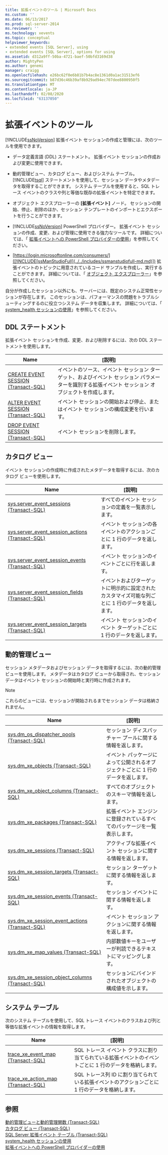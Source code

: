 ```yaml
---
title: 拡張イベントのツール | Microsoft Docs
ms.custom: ''
ms.date: 06/13/2017
ms.prod: sql-server-2014
ms.reviewer: ''
ms.technology: xevents
ms.topic: conceptual
helpviewer_keywords:
- extended events [SQL Server], using
- extended events [SQL Server], options for using
ms.assetid: d312a9ff-50ba-4721-baef-50bfd3169d38
author: MightyPen
ms.author: genemi
manager: craigg
ms.openlocfilehash: e26bc62f0e6b81b7b4ac8e1361d0a1ac31513ef6
ms.sourcegitcommit: b87d36c46b39af8b929ad94ec707dee8800950f5
ms.translationtype: MT
ms.contentlocale: ja-JP
ms.lasthandoff: 02/08/2020
ms.locfileid: "63137050"
---
```

# <a name="extended-events-tools"></a>拡張イベントのツール
  [!INCLUDE[ssNoVersion](../../includes/ssnoversion-md.md)] 拡張イベント セッションの作成と管理には、次のツールを使用できます。  
  
-   データ定義言語 (DDL) ステートメント。 拡張イベント セッションの作成および変更に使用できます。  
  
-   動的管理ビュー、カタログ ビュー、およびシステム テーブル。 [!INCLUDE[tsql](../../includes/tsql-md.md)] ステートメントを使用して、セッション データやメタデータを取得することができます。 システム テーブルを使用すると、SQL トレース イベントのクラスや列と等価な既存の拡張イベントを特定できます。  
  
-   オブジェクト エクスプローラーの **[拡張イベント]** ノード。 セッションの開始、停止、削除のほか、セッション テンプレートのインポートとエクスポートを行うことができます。  
  
-   [!INCLUDE[ssNoVersion](../../includes/ssnoversion-md.md)] PowerShell プロバイダー。 拡張イベント セッションの作成、変更、および管理に使用できる強力なツールです。 詳細については、「 [拡張イベントへの PowerShell プロバイダーの使用](use-the-powershell-provider-for-extended-events.md)」を参照してください。  
  
-   [https://login.microsoftonline.com/consumers/]([!INCLUDE[ssManStudioFull](../../includes/ssmanstudiofull-md.md)]) 拡張イベントのトピックに用意されているコード サンプルを作成し、実行することができます。 詳細については、「 [オブジェクト エクスプローラー](../../ssms/object/object-explorer.md)」を参照してください。  
  
 自分が作成したセッション以外にも、サーバーには、既定のシステム正常性セッションが存在します。 このセッションは、パフォーマンスの問題をトラブルシューティングするのに役立つシステム データを収集します。 詳細については、「 [system_health セッションの使用](use-the-ssms-xe-profiler.md)」を参照してください。  
  
## <a name="ddl-statements"></a>DDL ステートメント  
 拡張イベント セッションを作成、変更、および削除するには、次の DDL ステートメントを使用します。  
  
|Name|[説明]|  
|----------|-----------------|  
|[CREATE EVENT SESSION &#40;Transact-SQL&#41;](/sql/t-sql/statements/create-event-session-transact-sql)|イベントのソース、イベント セッション ターゲット、およびイベント セッション パラメーターを識別する拡張イベント セッション オブジェクトを作成します。|  
|[ALTER EVENT SESSION &#40;Transact-SQL&#41;](/sql/t-sql/statements/alter-event-session-transact-sql)|イベント セッションの開始および停止、またはイベント セッションの構成変更を行います。|  
|[DROP EVENT SESSION &#40;Transact-SQL&#41;](/sql/t-sql/statements/drop-event-session-transact-sql)|イベント セッションを削除します。|  
  
## <a name="catalog-views"></a>カタログ ビュー  
 イベント セッションの作成時に作成されたメタデータを取得するには、次のカタログ ビューを使用します。  
  
|Name|[説明]|  
|----------|-----------------|  
|[sys.server_event_sessions &#40;Transact-SQL&#41;](/sql/relational-databases/system-catalog-views/sys-server-event-sessions-transact-sql)|すべてのイベント セッションの定義を一覧表示します。|  
|[sys.server_event_session_actions &#40;Transact-SQL&#41;](/sql/relational-databases/system-catalog-views/sys-server-event-session-actions-transact-sql)|イベント セッションの各イベントのアクションごとに 1 行のデータを返します。|  
|[sys.server_event_session_events &#40;Transact-SQL&#41;](/sql/relational-databases/system-catalog-views/sys-server-event-session-events-transact-sql)|イベント セッションのイベントごとに行を返します。|  
|[sys.server_event_session_fields &#40;Transact-SQL&#41;](/sql/relational-databases/system-catalog-views/sys-server-event-session-fields-transact-sql)|イベントおよびターゲットに明示的に設定されたカスタマイズ可能な列ごとに 1 行のデータを返します。|  
|[sys.server_event_session_targets &#40;Transact-SQL&#41;](/sql/relational-databases/system-catalog-views/sys-server-event-session-targets-transact-sql)|イベント セッションのイベント ターゲットごとに 1 行のデータを返します。|  
  
## <a name="dynamic-management-views"></a>動的管理ビュー  
 セッション メタデータおよびセッション データを取得するには、次の動的管理ビューを使用します。 メタデータはカタログ ビューから取得され、セッション データはイベント セッションの開始時と実行時に作成されます。  
  
> [!NOTE]  
>  これらのビューには、セッションが開始されるまでセッション データは格納されません。  
  
|Name|[説明]|  
|----------|-----------------|  
|[sys.dm_os_dispatcher_pools &#40;Transact-SQL&#41;](/sql/relational-databases/system-dynamic-management-views/sys-dm-os-dispatcher-pools-transact-sql)|セッション ディスパッチャー プールに関する情報を返します。|  
|[sys.dm_xe_objects &#40;Transact-SQL&#41;](/sql/relational-databases/system-dynamic-management-views/sys-dm-xe-objects-transact-sql)|イベント パッケージによって公開されるオブジェクトごとに 1 行のデータを返します。|  
|[sys.dm_xe_object_columns &#40;Transact-SQL&#41;](/sql/relational-databases/system-dynamic-management-views/sys-dm-xe-object-columns-transact-sql)|すべてのオブジェクトのスキーマ情報を返します。|  
|[sys.dm_xe_packages &#40;Transact-SQL&#41;](/sql/relational-databases/system-dynamic-management-views/sys-dm-xe-packages-transact-sql)|拡張イベント エンジンに登録されているすべてのパッケージを一覧表示します。|  
|[sys.dm_xe_sessions &#40;Transact-SQL&#41;](/sql/relational-databases/system-dynamic-management-views/sys-dm-xe-sessions-transact-sql)|アクティブな拡張イベント セッションに関する情報を返します。|  
|[sys.dm_xe_session_targets &#40;Transact-SQL&#41;](/sql/relational-databases/system-dynamic-management-views/sys-dm-xe-session-targets-transact-sql)|セッション ターゲットに関する情報を返します。|  
|[sys.dm_xe_session_events &#40;Transact-SQL&#41;](/sql/relational-databases/system-dynamic-management-views/sys-dm-xe-session-events-transact-sql)|セッション イベントに関する情報を返します。|  
|[sys.dm_xe_session_event_actions &#40;Transact-SQL&#41;](/sql/relational-databases/system-dynamic-management-views/sys-dm-xe-session-event-actions-transact-sql)|イベント セッション アクションに関する情報を返します。|  
|[sys.dm_xe_map_values &#40;Transact-SQL&#41;](/sql/relational-databases/system-dynamic-management-views/sys-dm-xe-map-values-transact-sql)|内部数値キーをユーザーが判読できるテキストにマッピングします。|  
|[sys.dm_xe_session_object_columns &#40;Transact-SQL&#41;](/sql/relational-databases/system-dynamic-management-views/sys-dm-xe-session-object-columns-transact-sql)|セッションにバインドされたオブジェクトの構成値を示します。|  
  
## <a name="system-tables"></a>システム テーブル  
 次のシステム テーブルを使用して、SQL トレース イベントのクラスおよび列と等価な拡張イベントの情報を取得します。  
  
|Name|[説明]|  
|----------|-----------------|  
|[trace_xe_event_map &#40;Transact-SQL&#41;](/sql/relational-databases/system-tables/extended-events-tables-trace-xe-event-map)|SQL トレース イベント クラスに割り当てられている拡張イベントのイベントごとに 1 行のデータを格納します。|  
|[trace_xe_action_map &#40;Transact-SQL&#41;](/sql/relational-databases/system-tables/extended-events-tables-trace-xe-action-map)|SQL トレース列 ID に割り当てられている拡張イベントのアクションごとに 1 行のデータを格納します。|  
  
## <a name="see-also"></a>参照  
 [動的管理ビューと動的管理関数 &#40;Transact-SQL&#41;](../views/views.md)   
 [カタログ ビュー &#40;Transact-SQL&#41;](/sql/relational-databases/system-catalog-views/catalog-views-transact-sql)   
 [SQL Server 拡張イベント テーブル &#40;Transact-SQL&#41;](/sql/relational-databases/system-tables/system-tables-transact-sql)   
 [system_health セッションの使用](use-the-ssms-xe-profiler.md)   
 [拡張イベントへの PowerShell プロバイダーの使用](use-the-powershell-provider-for-extended-events.md)  
  
  
